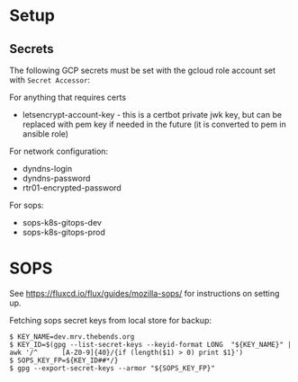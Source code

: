 # Setup

## Secrets

The following GCP secrets must be set with the gcloud role account set with `Secret Accessor`:

For anything that requires certs
- letsencrypt-account-key - this is a certbot private jwk key, but can be replaced with pem key if needed in the future (it is converted to pem in ansible role)

For network configuration:
- dyndns-login
- dyndns-password
- rtr01-encrypted-password

For sops:
- sops-k8s-gitops-dev
- sops-k8s-gitops-prod

# SOPS

See https://fluxcd.io/flux/guides/mozilla-sops/ for instructions on setting up.

Fetching sops secret keys from local store for backup:
```
$ KEY_NAME=dev.mrv.thebends.org
$ KEY_ID=$(gpg --list-secret-keys --keyid-format LONG  "${KEY_NAME}" | awk '/^      [A-Z0-9]{40}/{if (length($1) > 0) print $1}')
$ SOPS_KEY_FP=${KEY_ID##*/}
$ gpg --export-secret-keys --armor "${SOPS_KEY_FP}"
```

